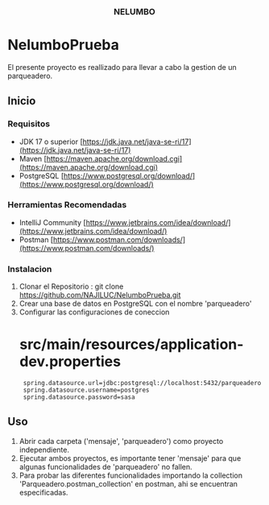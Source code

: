<br />
<div align="center">
<h3 align="center">NELUMBO</h3>
</div>

# NelumboPrueba
El presente proyecto es reallizado para llevar a cabo la gestion de un parqueadero.

## Inicio

### Requisitos

* JDK 17 o superior [https://jdk.java.net/java-se-ri/17](https://jdk.java.net/java-se-ri/17)
* Maven [https://maven.apache.org/download.cgi](https://maven.apache.org/download.cgi)
* PostgreSQL [https://www.postgresql.org/download/](https://www.postgresql.org/download/)

### Herramientas Recomendadas
* IntelliJ Community [https://www.jetbrains.com/idea/download/](https://www.jetbrains.com/idea/download/)
* Postman [https://www.postman.com/downloads/](https://www.postman.com/downloads/)

### Instalacion
1. Clonar el Repositorio : git clone https://github.com/NAJILUC/NelumboPrueba.git
2. Crear una base de datos en PostgreSQL con el nombre 'parqueadero'
3. Configurar las configuraciones de coneccion
    # src/main/resources/application-dev.properties
        spring.datasource.url=jdbc:postgresql://localhost:5432/parqueadero
        spring.datasource.username=postgres
        spring.datasource.password=sasa

## Uso
1. Abrir cada carpeta ('mensaje', 'parqueadero') como proyecto independiente.
2. Ejecutar ambos proyectos, es importante tener 'mensaje' para que algunas funcionalidades de 'parqueadero' no fallen.
3. Para probar las diferentes funcionalidades importando la collection 'Parqueadero.postman_collection' en postman, ahi se encuentran especificadas.